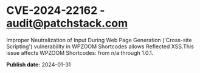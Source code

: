 # CVE-2024-22162 - audit@patchstack.com

Improper Neutralization of Input During Web Page Generation ('Cross-site Scripting') vulnerability in WPZOOM Shortcodes allows Reflected XSS.This issue affects WPZOOM Shortcodes: from n/a through 1.0.1.



**Publish date:** 2024-01-31
